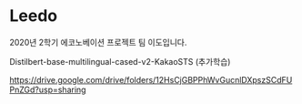 # Leedo
2020년 2학기 에코노베이션 프로젝트 팀 이도입니다.



Distilbert-base-multilingual-cased-v2-KakaoSTS (추가학습)

 https://drive.google.com/drive/folders/12HsCjGBPPhWvGucnlDXpszSCdFUPnZGd?usp=sharing